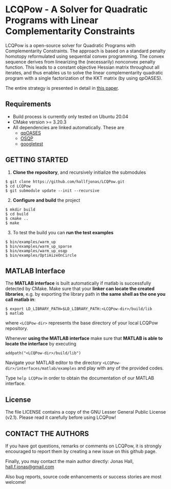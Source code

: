﻿#	LCQPow - A Solver for Quadratic Programs with Linear Complementarity Constraints

LCQPow is a open-source solver for Quadratic Programs with Complementarity Constraints. The approach is based on a standard penalty homotopy reformulated using sequential convex programming. The convex sequence derives from linearizing the (necessarily) nonconvex penalty function. This leads to a constant objective Hessian matrix throughout all iterates, and thus enables us to solve the linear complementarity quadratic program with a single factorization of the KKT matrix (by using qpOASES).

The entire strategy is presented in detail in [this paper](https://ieeexplore.ieee.org/abstract/document/9439931).

## Requirements
* Build process is currently only tested on Ubuntu 20.04
* CMake version >= 3.20.3
* All dependencies are linked automatically. These are
   * [qpOASES](https://github.com/coin-or/qpOASES)
   * [OSQP](https://github.com/osqp/osqp)
   * [googletest](https://github.com/google/googletest)

## GETTING STARTED
1. **Clone the repository**, and recursively initialize the submodules

```
$ git clone https://github.com/hallfjonas/LCQPow.git
$ cd LCQPow
$ git submodule update --init --recursive
```

2. **Configure and build** the project
```
$ mkdir build
$ cd build
$ cmake ..
$ make
```

3. To test the build you can **run the test examples**
```
$ bin/examples/warm_up
$ bin/examples/warm_up_sparse
$ bin/examples/warm_up_osqp
$ bin/examples/OptimizeOnCircle
```

## MATLAB Interface
The **MATLAB interface** is built automatically if matlab is successfully detected by CMake. Make sure that your **linker can locate the created libraries**, e.g. by exporting the library path in **the same shell as the one you call matlab in**:
```
$ export LD_LIBRARY_PATH=$LD_LIBRARY_PATH:<LCQPow-dir>/build/lib
$ matlab
```
where `<LCQPow-dir>` represents the base directory of your local LCQPow repository.

Whenever **using the MATLAB interface** make sure that **MATLAB is able to locate the interface** by executing
```
addpath("<LCQPow-dir>/build/lib")
```

Navigate your MATLAB editor to the directory `<LCQPow-dir>/interfaces/matlab/examples` and play with any of the provided codes.

Type `help LCQPow` in order to obtain the documentation of our MATLAB interface.

## License
The file LICENSE contains a copy of the GNU Lesser General Public License (v2.1). Please read it carefully before using LCQPow!

## CONTACT THE AUTHORS
If you have got questions, remarks or comments on LCQPow, it is strongly encouraged to report them by creating a new issue on this github page.

Finally, you may contact the main author directly:
        Jonas Hall,  hall.f.jonas@gmail.com

Also bug reports, source code enhancements or success stories are most welcome!
